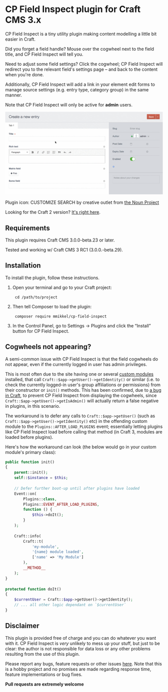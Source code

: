 # CP Field Inspect plugin for Craft CMS 3.x

CP Field Inspect is a tiny utility plugin making content modelling a little bit easier in Craft.  

Did you forget a field handle? Mouse over the cogwheel next to the field title, and CP Field Inspect will tell you.  

Need to adjust some field settings? Click the cogwheel; CP Field Inspect will redirect you to the relevant field's settings page – and back to the content when you're done.  

Additionally, CP Field Inspect will add a link in your element edit forms to manage source settings (e.g. entry type, category group) in the same manner.  

Note that CP Field Inspect will only be active for **admin** users.  

![Easily inspect field handles and edit fields](resources/img/ihvhsZbIRw.gif)

Plugin icon: CUSTOMIZE SEARCH by creative outlet from [the Noun Project](https://thenounproject.com)  

Looking for the Craft 2 version? [It's right here](https://github.com/mmikkel/CpFieldLinks-Craft).

## Requirements

This plugin requires Craft CMS 3.0.0-beta.23 or later.

Tested and working w/ Craft CMS 3 RC1 (3.0.0.-beta.29).

## Installation

To install the plugin, follow these instructions.

1. Open your terminal and go to your Craft project:

        cd /path/to/project

2. Then tell Composer to load the plugin:

        composer require mmikkel/cp-field-inspect

3. In the Control Panel, go to Settings → Plugins and click the “Install” button for CP Field Inspect.

## Cogwheels not appearing?

A semi-common issue with CP Field Inspect is that the field cogwheels do not appear, even if the currently logged in user has admin privileges. 

This is most often due to the site having one or several [custom modules](https://docs.craftcms.com/v3/extend/module-guide.html) installed, that call `Craft::$app->getUser()->getIdentity()` or similar (i.e. to check the currently logged-in user's group affiliations or permissions) from their constructor or `init()` methods. This has been confirmed, due to [a bug in Craft](https://github.com/craftcms/cms/issues/2473), to prevent CP Field Inspect from displaying the cogwheels, since `Craft::$app->getUser()->getIsAdmin()` will actually return a false negative in plugins, in this scenario.  

The workaround is to defer any calls to `Craft::$app->getUser()` (such as `Craft::$app->getUser()->getIdentity()` etc) in the offending custom module to the `Plugins::AFTER_LOAD_PLUGINS` event; essentially letting plugins like CP Field Inspect load before calling that method (in Craft 3, modules are loaded before plugins).  

Here's how the workaround can look (the below would go in your custom module's primary class):

```php
public function init()
{
    parent::init();
    self::$instance = $this;

    // Defer further boot-up until after plugins have loaded
    Event::on(
        Plugins::class,
        Plugins::EVENT_AFTER_LOAD_PLUGINS,
        function () {
            $this->doIt();
        }
    );

    Craft::info(
        Craft::t(
            'my-module',
            '{name} module loaded',
            ['name' => 'My Module']
        ),
        __METHOD__
    );
}

protected function doIt()
{
    $currentUser = Craft::$app->getUser()->getIdentity();
    // ... all other logic dependant on `$currentUser`
}
```

## Disclaimer

This plugin is provided free of charge and you can do whatever you want with it. CP Field Inspect is _very_ unlikely to mess up your stuff, but just to be clear: the author is not responsible for data loss or any other problems resulting from the use of this plugin.

Please report any bugs, feature requests or other issues [here](https://github.com/mmikkel/CpFieldInspect-Craft/issues). Note that this is a hobby project and no promises are made regarding response time, feature implementations or bug fixes.

**Pull requests are extremely welcome**



